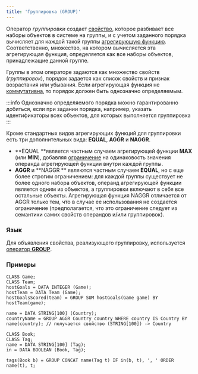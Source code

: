 ```yaml
---
title: 'Группировка (GROUP)'
---
```


Оператор *группировки* создает [свойство](Properties.md), которое разбивает все наборы объектов в системе на группы, и с учетом заданного порядка вычисляет для каждой такой группы [агрегирующую функцию](Set_operations.md#func). Соответственно, множество, на котором вычисляется эта агрегирующая функция, определяется как все наборы объектов, принадлежащие данной группе. 

Группы в этом операторе задаются как множество свойств (*группировок*), порядок задается как список свойств и признак возрастания или убывания. Если агрегирующая функция не [коммутативна](Set_operations.md#commutative-broken), то порядок должен быть однозначно определяемым. 


:::info
Однозначно определяемого порядка можно гарантированно добиться, если при задании порядка, например, указать идентификаторы всех объектов, для которых выполняется группировка
:::

Кроме стандартных видов агрегирующих функций для группировки есть три дополнительных вида: **EQUAL**, **AGGR** и **NAGGR**.

-   **EQUAL **является частным случаем агрегирующей функции **MAX** (или **MIN**), добавляя [ограничение](Constraints.md) на одинаковость значения операнда агрегирующей функции внутри каждой группы. 
-   **AGGR** и **NAGGR ** являются частным случаем **EQUAL**, но с еще более строгим ограничением: для каждой группы существует не более одного набора объектов, операнд агрегирующей функции является одним из объектов, а группировки включают в себя все остальные объекты. Агрегирующая функция NAGGR отличается от AGGR только тем, что в случае ее использования не создается ограничение (предполагается, что это ограничение следует из семантики самих свойств операндов и/или группировок).

### Язык

Для объявления свойства, реализующего группировку, используется [оператор **GROUP**](GROUP_operator.md).

### Примеры

```lsf
CLASS Game;
CLASS Team;
hostGoals = DATA INTEGER (Game);
hostTeam = DATA Team (Game);
hostGoalsScored(team) = GROUP SUM hostGoals(Game game) BY hostTeam(game);

name = DATA STRING[100] (Country);
countryName = GROUP AGGR Country country WHERE country IS Country BY name(country); // получается свойство (STRING[100]) -> Country

CLASS Book;
CLASS Tag;
name = DATA STRING[100] (Tag);
in = DATA BOOLEAN (Book, Tag);

tags(Book b) = GROUP CONCAT name(Tag t) IF in(b, t), ', ' ORDER name(t), t;
```
